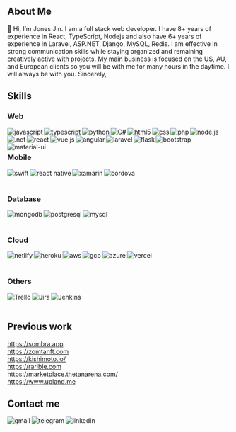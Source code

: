## About Me

👋 Hi, I’m Jones Jin.
I am a full stack web developer.
I have 8+ years of experience in React, TypeScript, Nodejs and also have 6+ years of experience in Laravel, ASP.NET, Django, MySQL, Redis. 
I am effective in strong communication skills while staying organized and remaining creatively active with projects.
My main business is focused on the US, AU, and European clients so you will be with me for many hours in the daytime.
I will always be with you. Sincerely,

## Skills
### Web
<img align="left" src="https://img.shields.io/badge/JavaScript-F7DF1E?style=for-the-badge&logo=javascript&logoColor=black" alt="javascript" />
<img align="left" src="https://img.shields.io/badge/TypeScript-007ACC?style=for-the-badge&logo=typescript&logoColor=white" alt="typescript" />
<img align="left" src="https://img.shields.io/badge/Python-3776AB?style=for-the-badge&logo=python&logoColor=white" alt="python" />
<img align="left" src="https://img.shields.io/badge/C%23-239120?style=for-the-badge&logo=c-sharp&logoColor=white" alt="C#" />
<img align="left" src="https://img.shields.io/badge/HTML5-E34F26?style=for-the-badge&logo=html5&logoColor=white" alt="html5" />
<img align="left" src="https://img.shields.io/badge/CSS-239120?&style=for-the-badge&logo=css3&logoColor=white" alt="css" />
<img align="left" src="https://img.shields.io/badge/PHP-777BB4?style=for-the-badge&logo=php&logoColor=white" alt="php" />
<img align="left" src="https://img.shields.io/badge/Node.js-43853D?style=for-the-badge&logo=node.js&logoColor=white" alt="node.js" />
<img align="left" src="https://img.shields.io/badge/.NET-5C2D91?style=for-the-badge&logo=.net&logoColor=white" alt=".net" />
<img align="left" src="https://img.shields.io/badge/React-20232A?style=for-the-badge&logo=react&logoColor=61DAFB" alt="react" />
<img align="left" src="https://img.shields.io/badge/Vue.js-35495E?style=for-the-badge&logo=vue.js&logoColor=4FC08D" alt="vue.js" />
<img align="left" src="https://img.shields.io/badge/Angular-DD0031?style=for-the-badge&logo=angular&logoColor=white" alt="angular" />
<img align="left" src="https://img.shields.io/badge/Laravel-FF2D20?style=for-the-badge&logo=laravel&logoColor=white" alt="laravel" />
<img align="left" src="https://img.shields.io/badge/Flask-000000?style=for-the-badge&logo=flask&logoColor=white" alt="flask" />
<img align="left" src="https://img.shields.io/badge/Bootstrap-563D7C?style=for-the-badge&logo=bootstrap&logoColor=white" alt="bootstrap" />
<img align="left" src="https://img.shields.io/badge/Material--UI-0081CB?style=for-the-badge&logo=material-ui&logoColor=white" alt="material-ui" />
<br/><br/>

### Mobile
<img align="left" src="https://img.shields.io/badge/Swift-FA7343?style=for-the-badge&logo=swift&logoColor=white" alt="swift" />
<img align="left" src="https://img.shields.io/badge/React_Native-20232A?style=for-the-badge&logo=react&logoColor=61DAFB" alt="react native" />
<img align="left" src="https://img.shields.io/badge/Xamarin-3498DB?style=for-the-badge&logo=xamarin&logoColor=white" alt="xamarin" />
<img align="left" src="https://img.shields.io/badge/Cordova-35434F?style=for-the-badge&logo=apache-cordova&logoColor=E8E8E8" alt="cordova" />
<br/><br/>

### Database
<img align="left" src="https://img.shields.io/badge/MongoDB-4EA94B?style=for-the-badge&logo=mongodb&logoColor=white" alt="mongodb" />
<img align="left" src="https://img.shields.io/badge/PostgreSQL-316192?style=for-the-badge&logo=postgresql&logoColor=white" alt="postgresql" />
<img align="left" src="https://img.shields.io/badge/MySQL-00000F?style=for-the-badge&logo=mysql&logoColor=white" alt="mysql" />
<br/><br/>

### Cloud
<img align="left" src="https://img.shields.io/badge/Netlify-00C7B7?style=for-the-badge&logo=netlify&logoColor=white" alt="netlify" />
<img align="left" src="https://img.shields.io/badge/Heroku-430098?style=for-the-badge&logo=heroku&logoColor=white" alt="heroku" />
<img align="left" src="https://img.shields.io/badge/Amazon_AWS-232F3E?style=for-the-badge&logo=amazon-aws&logoColor=white" alt="aws" />
<img align="left" src="https://img.shields.io/badge/Google_Cloud-4285F4?style=for-the-badge&logo=google-cloud&logoColor=white" alt="gcp" />
<img align="left" src="https://img.shields.io/badge/Microsoft_Azure-0089D6?style=for-the-badge&logo=microsoft-azure&logoColor=white" alt="azure" />
<img align="left" src="https://img.shields.io/badge/Vercel-000000?style=for-the-badge&logo=vercel&logoColor=white" alt="vercel" />
<br/><br/>

### Others
<img align="left" src="https://img.shields.io/badge/Trello-0052CC?style=for-the-badge&logo=trello&logoColor=white" alt="Trello" />
<img align="left" src="https://img.shields.io/badge/Jira-0052CC?style=for-the-badge&logo=Jira&logoColor=white" alt="Jira" />
<img align="left" src="https://img.shields.io/badge/Jenkins-D24939?style=for-the-badge&logo=Jenkins&logoColor=white" alt="Jenkins" />
<br/><br/>

## Previous work
https://sombra.app<br/>
https://zomtanft.com<br/>
https://kishimoto.io/<br/>
https://rarible.com<br/>
https://marketplace.thetanarena.com/<br/>
https://www.upland.me<br/>

## Contact me
<a href="gsjones0910@gmail.com" target="blank"><img align="left" src="https://img.shields.io/badge/Gmail-D14836?style=for-the-badge&logo=gmail&logoColor=white" alt="gmail" /></a>
<a href="https://t.me/jonesjin910" target="blank"><img align="left" src="https://img.shields.io/badge/Telegram-2CA5E0?style=for-the-badge&logo=telegram&logoColor=white" alt="telegram" /></a>
<a href="https://www.linkedin.com/in/jones-jin-0874621a9" target="blank"><img align="left" src="https://img.shields.io/badge/LinkedIn-0077B5?style=for-the-badge&logo=linkedin&logoColor=white" alt="linkedin" /></a>


<!---
gsjones910/gsjones910 is a ✨ special ✨ repository because its `README.md` (this file) appears on your GitHub profile.
You can click the Preview link to take a look at your changes.
--->
